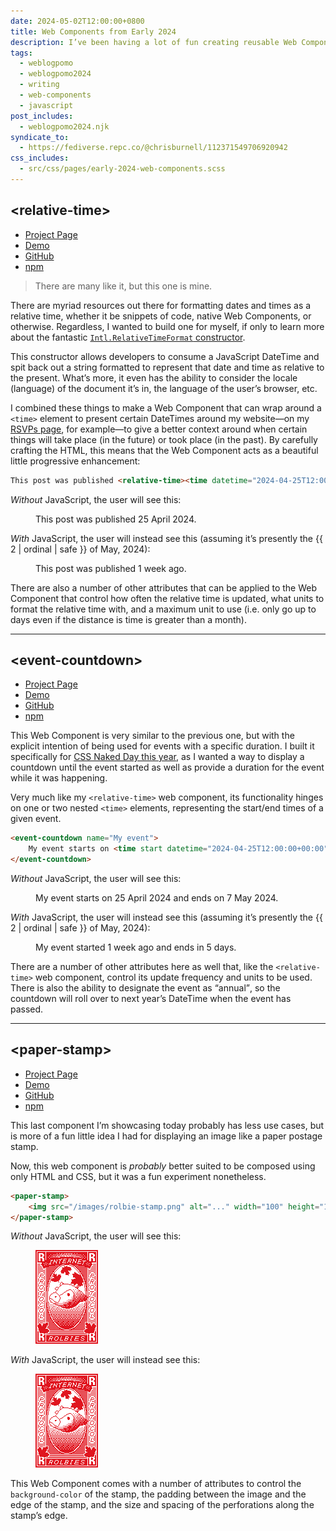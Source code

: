 ```yaml
---
date: 2024-05-02T12:00:00+0800
title: Web Components from Early 2024
description: I’ve been having a lot of fun creating reusable Web Components, so here are three that I’ve built and been using this so far this year.
tags:
  - weblogpomo
  - weblogpomo2024
  - writing
  - web-components
  - javascript
post_includes:
  - weblogpomo2024.njk
syndicate_to:
  - https://fediverse.repc.co/@chrisburnell/112371549706920942
css_includes:
  - src/css/pages/early-2024-web-components.scss
---
```


<h2 id="relative-time"><span class=" [ gamma  monospace ] ">&lt;relative-time&gt;</span></h2>

<ul class=" [ cluster ] [ center ] ">
    <li><a href="/relative-time/">Project Page</a></li>
    <li><a href="https://chrisburnell.github.io/relative-time/demo.html">Demo</a></li>
    <li><a href="https://github.com/chrisburnell/relative-time/" rel="external noopener">GitHub</a></li>
    <li><a href="https://www.npmjs.com/package/@chrisburnell/relative-time" rel="external noopener">npm</a></li>
</ul>

> There are many like it, but this one is mine.

There are myriad resources out there for formatting dates and times as a relative time, whether it be snippets of code, native Web Components, or otherwise. Regardless, I wanted to build one for myself, if only to learn more about the fantastic [`Intl.RelativeTimeFormat` constructor](https://developer.mozilla.org/en-US/docs/Web/JavaScript/Reference/Global_Objects/Intl/RelativeTimeFormat).

This constructor allows developers to consume a JavaScript DateTime and spit back out a string formatted to represent that date and time as relative to the present. What’s more, it even has the ability to consider the locale (language) of the document it’s in, the language of the user’s browser, etc.

I combined these things to make a Web Component that can wrap around a `<time>` element to present certain DateTimes around my website—on my [RSVPs page](/rsvps/), for example—to give a better context around when certain things will take place (in the future) or took place (in the past). By carefully crafting the HTML, this means that the Web Component acts as a beautiful little progressive enhancement:

```html
This post was published <relative-time><time datetime="2024-04-25T12:00:00+00:00">on 25 April 2024</time></relative-time>
```

*Without* JavaScript, the user will see this:

<figure class=" [ box ] ">
    <p>This post was published <time datetime="2024-04-25T12:00:00+00:00">25 April 2024</time>.</p>
</figure>

*With* JavaScript, the user will instead see this (assuming it’s presently the {{ 2 | ordinal | safe }} of May, 2024):

<figure class=" [ box ] ">
    <p>This post was published <time datetime="2024-04-25T12:00:00+00:00" title="25/04/2024, 12:00:00 (local time)">1 week ago</time>.</p>
</figure>

There are also a number of other attributes that can be applied to the Web Component that control how often the relative time is updated, what units to format the relative time with, and a maximum unit to use (i.e. only go up to days even if the distance is time is greater than a month).

--------

<h2 id="event-countdown"><span class=" [ gamma  monospace ] ">&lt;event-countdown&gt;</span></h2>

<ul class=" [ cluster ] [ center ] ">
    <li><a href="/event-countdown/">Project Page</a></li>
    <li><a href="https://chrisburnell.github.io/event-countdown/demo.html">Demo</a></li>
    <li><a href="https://github.com/chrisburnell/event-countdown/" rel="external noopener">GitHub</a></li>
    <li><a href="https://www.npmjs.com/package/@chrisburnell/event-countdown" rel="external noopener">npm</a></li>
</ul>

This Web Component is very similar to the previous one, but with the explicit intention of being used for events with a specific duration. I built it specifically for [CSS Naked Day this year](https://css-naked-day.github.io/2024.html), as I wanted a way to display a countdown until the event started as well as provide a duration for the event while it was happening.

Very much like my `<relative-time>` web component, its functionality hinges on one or two nested `<time>` elements, representing the start/end times of a given event.

```html
<event-countdown name="My event">
    My event starts on <time start datetime="2024-04-25T12:00:00+00:00">25 April 2024</time> and ends on <time end datetime="2024-05-09T12:00:00+00:00">9 May 2024</time>.
</event-countdown>
```

*Without* JavaScript, the user will see this:

<figure class=" [ box ] ">
    <p>My event starts on <time start datetime="2024-04-25T12:00:00+00:00">25 April 2024</time> and ends on <time end datetime="2024-05-07T12:00:00+00:00">7 May 2024</time>.</p>
</figure>

*With* JavaScript, the user will instead see this (assuming it’s presently the {{ 2 | ordinal | safe }} of May, 2024):

<figure class=" [ box ] ">
    <p>My event started <time start datetime="2024-04-25T12:00:00+00:00" title="25/04/2024, 12:00:00 (local time)">1 week ago</time> and ends <time end datetime="2024-05-07T12:00:00+00:00" title="07/05/2024, 12:00:00 (local time)">in 5 days</time>.</p>
</figure>

There are a number of other attributes here as well that, like the `<relative-time>` web component, control its update frequency and units to be used. There is also the ability to designate the event as <q>annual</q>, so the countdown will roll over to next year’s DateTime when the event has passed.

--------

<h2 id="paper-stamp"><span class=" [ gamma  monospace ] ">&lt;paper-stamp&gt;</span></h2>

<ul class=" [ cluster ] [ center ] ">
    <li><a href="/paper-stamp/">Project Page</a></li>
    <li><a href="https://chrisburnell.github.io/paper-stamp/demo.html">Demo</a></li>
    <li><a href="https://github.com/chrisburnell/paper-stamp/" rel="external noopener">GitHub</a></li>
    <li><a href="https://www.npmjs.com/package/@chrisburnell/paper-stamp" rel="external noopener">npm</a></li>
</ul>

This last component I’m showcasing today probably has less use cases, but is more of a fun little idea I had for displaying an image like a paper postage stamp.

Now, this web component is *probably* better suited to be composed using only HTML and CSS, but it was a fun experiment nonetheless.

```html
<paper-stamp>
    <img src="/images/rolbie-stamp.png" alt="..." width="100" height="150">
</paper-stamp>
```

*Without* JavaScript, the user will see this:

<figure class=" [ box ] ">
    <paper-stamp-nojs>
        <img src="/images/rolbie-stamp.png" alt="..." width="100" height="150">
    </paper-stamp-nojs>
</figure>

*With* JavaScript, the user will instead see this:

<figure class=" [ box ] ">
    <paper-stamp>
        <img src="/images/rolbie-stamp.png" alt="..." width="100" height="150">
    </paper-stamp>
</figure>

This Web Component comes with a number of attributes to control the `background-color` of the stamp, the padding between the image and the edge of the stamp, and the size and spacing of the perforations along the stamp’s edge.
